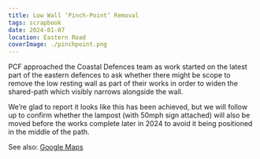 ```yaml
---
title: Low Wall ‘Pinch-Point’ Removal
tags: scrapbook 
date: 2024-01-07
location: Eastern Road
coverImage: ./pinchpoint.png
---
```


PCF approached the Coastal Defences team as work started on the latest part of the eastern defences to ask whether there might be scope to remove the low resting wall as part of their works in order to widen the shared-path which visibly narrows alongside the wall.

We’re glad to report it looks like this has been achieved, but we will follow up to confirm whether the lampost (with 50mph sign attached) will also be moved before the works complete later in 2024 to avoid it being positioned in the middle of the path.

See also: [Google Maps](https://maps.app.goo.gl/GNgii4UB2H9NUr5r7)
